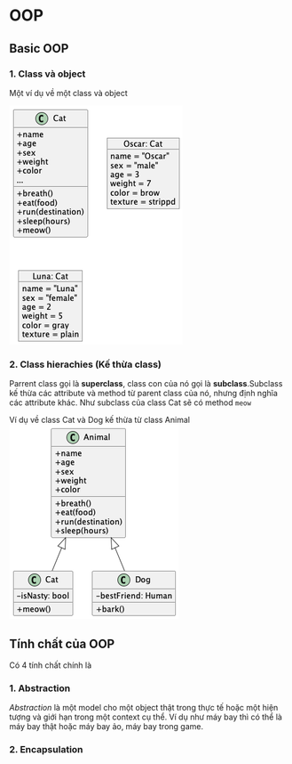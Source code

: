 # OOP
## Basic OOP
### 1. Class và object
Một ví dụ về một class và object

![Cat class example](/out//00.diagrams/01.basic-oop/class/BasicOOP%20Class.png)

### 2. Class hierachies (Kế thừa class)
Parrent class gọi là **superclass**, class con của nó gọi là **subclass**.Subclass kế thừa các attribute và method từ parent class của nó, nhưng định nghĩa các attribute khác. Như subclass của class Cat sẽ có method `meow`

Ví dụ về class Cat và Dog kế thừa từ class Animal
![Class hierachies example](/out//00.diagrams/01.basic-oop/class_hierachies/Class%20hierarchies.png)

## Tính chất của OOP
Có 4 tính chất chính là
### 1. Abstraction
*Abstraction* là một model cho một object thật trong thực tế hoặc một hiện tượng và giới hạn trong một context cụ thể.
Ví dụ như máy bay thì có thể là máy bay thật hoặc máy bay ảo, máy bay trong game.


### 2. Encapsulation
